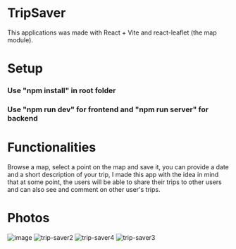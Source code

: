 # TripSaver

This applications was made with React + Vite and react-leaflet (the map module).

# Setup 
### Use "npm install" in root folder
### Use "npm run dev" for frontend and "npm run server" for backend

# Functionalities
Browse a map, select a point on the map and save it, you can provide a date and a short description of your trip, I made this app with the idea in mind that at some point, the users will be able to share their trips to other users and can also see and comment on other user's trips.

# Photos

![image](https://github.com/RaoulGrn/trip-saver/assets/108396853/80fa8fe2-5c40-4f14-ade6-f266e5d0dfbd)
![trip-saver2](https://github.com/RaoulGrn/trip-saver/assets/108396853/92de08fb-0e6c-4e2c-842b-dfb2c0a6b74d)
![trip-saver4](https://github.com/RaoulGrn/trip-saver/assets/108396853/ecdc80a1-1078-41b4-a0e5-df130b72e151)
![trip-saver3](https://github.com/RaoulGrn/trip-saver/assets/108396853/ab23b284-a1a1-4188-a9a4-6c7c1642eaf9)
